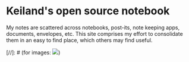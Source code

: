 Keiland's open source notebook
=======

  My notes are scattered across notebooks, post-its, note keeping apps, documents, envelopes, etc. This site comprises my effort to consolidate them in an easy to find place, which others may find useful. 


[//]: # (for images: ![](http://placekitten.com/g/250/250))